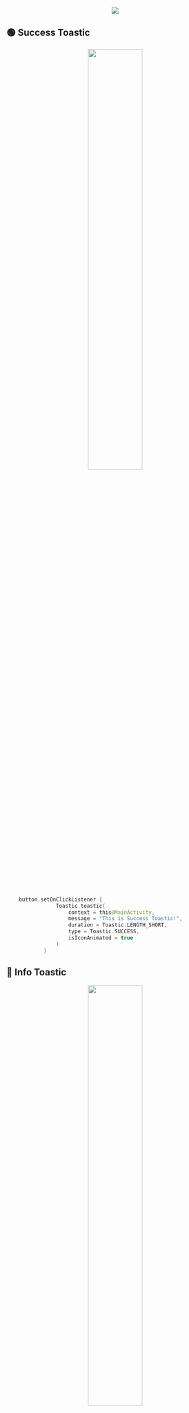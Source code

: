 <p align="center">
<img src="https://user-images.githubusercontent.com/47380312/197545150-219f4b85-ac1a-443a-8c91-a655800f7023.png"/>
</p>


##  🟢 Success Toastic

<p align="center" >
<img src="https://user-images.githubusercontent.com/47380312/197556428-c8146f2e-e163-4d69-abe5-9ba8d3f5151b.gif" width="50%"/>
</p> 

```kotlin
    button.setOnClickListener {
                Toastic.toastic(
                    context = this@MainActivity,
                    message = "This is Success Toastic!",
                    duration = Toastic.LENGTH_SHORT,
                    type = Toastic.SUCCESS,
                    isIconAnimated = true
                )
            }
```
## 🔵  Info Toastic

<p align="center" >
<img src="https://user-images.githubusercontent.com/47380312/197559355-b3660d0d-a0e8-4074-890b-ec691e7337ba.gif" width="50%"/>
</p> 

```kotlin
    button.setOnClickListener {
                Toastic.toastic(
                    context = this@MainActivity,
                    message = "This is Info Toastic!",
                    duration = Toastic.LENGTH_SHORT,
                    type = Toastic.INFO,
                    isIconAnimated = true
                )
            }
```
## 🟡 Warning Toastic

<p align="center" >
<img src="https://user-images.githubusercontent.com/47380312/197560183-48a2aad9-f4f1-485b-b70a-1984d6083fb8.gif" width="50%"/>
</p> 

```kotlin
    button.setOnClickListener {
                Toastic.toastic(
                    context = this@MainActivity,
                    message = "This is Warning Toastic!",
                    duration = Toastic.LENGTH_SHORT,
                    type = Toastic.WARNING,
                    isIconAnimated = true
                )
            }
```
## 🔴 Error Toastic

<p align="center" >
<img src="https://user-images.githubusercontent.com/47380312/197561950-b367f91d-32a2-45cb-afdd-6087ab6d8ba2.gif" width="50%"/>
</p> 

```kotlin
    button.setOnClickListener {
                Toastic.toastic(
                    context = this@MainActivity,
                    message = "This is Error Toastic!",
                    duration = Toastic.LENGTH_SHORT,
                    type = Toastic.ERROR,
                    isIconAnimated = true
                )
            }
```
## ⚫️ Default Toastic

<p align="center" >
<img src="https://user-images.githubusercontent.com/47380312/197569430-4946c3a2-8e48-43f1-b7f0-7a07489ad303.gif" width="50%"/>
</p> 

```kotlin
    button.setOnClickListener {
                Toastic.toastic(
                    context = this@MainActivity,
                    message = "This is Default Toastic!",
                    duration = Toastic.LENGTH_SHORT,
                    type = Toastic.DEFAULT,
                    isIconAnimated = true
                )
            }
```
# 💁🏻‍♀️ Can I customize the Toastic more?

<p align="center">
<img src="https://media.giphy.com/media/xT9DPiHFM8Iy3hiC3e/giphy.gif" width="70%"/>
</p><br>


## 💖 Customized Default Toastic

<p align="center" >
<img src="https://user-images.githubusercontent.com/47380312/197565396-e2375e52-fc91-4632-a764-8e1f51e1e1e5.gif" width="50%"/>
</p> 

```kotlin
    button.setOnClickListener {
                Toastic.toastic(
                    context = this@MainActivity,
                    message = "This is Default Toastic!",
                    duration = Toastic.LENGTH_SHORT,
                    type = Toastic.DEFAULT,
                    isIconAnimated = true,
                    customIcon = R.drawable.ic_heart,
                    font = R.font.helveticabold,
                    customBackground = R.drawable.bg_pink,
                    textColor = Color.WHITE,
                    customIconAnimation = R.anim.rotate
                )
            }
```

# 📌 F.A.Q
✨ Can I add any icon I want instead of defaults? 👉🏻 Yes!

```kotlin
customIcon = R.drawable.ic_heart
```

✨ Can I add any animation to icon instead of defaults? 👉🏻 Yes!

```kotlin
customIconAnimation = R.anim.rotate
```

✨ Can I use different font style for text? 👉🏻 Yes!

```kotlin
font = R.font.helveticabold
```

✨ Can I change the text color? 👉🏻 Yes!

```kotlin
textColor = Color.WHITE
```

✨ Can I change the background? 👉🏻 Yes!

```kotlin
customBackground = R.drawable.bg_pink
```

✨ I don't want to use any animation for icon. Is that possible to use without animation? 👉🏻 Yes!

```kotlin
isIconAnimated = false
```


# 🧜🏻‍♀️  Sample App

https://user-images.githubusercontent.com/47380312/197612088-1bf309ed-2553-4d9e-a372-88b09336e65c.mp4


# 🛼 Thanks for [Icons](https://www.flaticon.com/)

<img src="https://user-images.githubusercontent.com/47380312/197574914-2be1036f-8b04-4c31-ab25-40c14c43911b.png" a href= "https://www.flaticon.com/free-icons/tick" width="10%"><img src="https://user-images.githubusercontent.com/47380312/197576339-5f8f12c6-6deb-4d6f-bd5e-46e22a2f01df.png" a href= "https://www.flaticon.com/free-icons/error" width="10%"><img src="https://user-images.githubusercontent.com/47380312/197576285-1f5186fe-d61c-4148-a91c-d861d2311531.png" a href= "https://www.flaticon.com/free-icons/warning" width="10%"><img src="https://user-images.githubusercontent.com/47380312/197576050-ea0be80f-ba0a-4204-8a01-af481a2a78fc.png" a href= "https://www.flaticon.com/free-icons/info" width="10%">

# 🌍 Contribution 

Please feel free to contribute! 

If this will be your first contributon, you can check this [website.](https://opensource.guide/how-to-contribute/)

# 📚 License
```xml
Created by 2022 yagmurerdogan (Yağmur Erdoğan)

Licensed under the Apache License, Version 2.0 (the "License");
you may not use this file except in compliance with the License.
You may obtain a copy of the License at

   http://www.apache.org/licenses/LICENSE-2.0

Unless required by applicable law or agreed to in writing, software
distributed under the License is distributed on an "AS IS" BASIS,
WITHOUT WARRANTIES OR CONDITIONS OF ANY KIND, either express or implied.
See the License for the specific language governing permissions and
limitations under the License.
```

